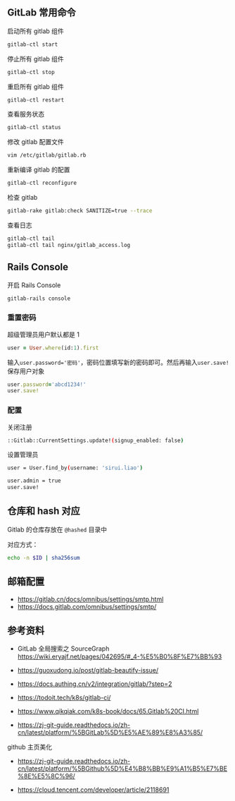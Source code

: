 ## GitLab 常用命令

启动所有 gitlab 组件

```bash
gitlab-ctl start
```

停止所有 gitlab 组件

```bash
gitlab-ctl stop
```

重启所有 gitlab 组件

```bash
gitlab-ctl restart
```

查看服务状态

```bash
gitlab-ctl status
```

修改 gitlab 配置文件

```bash
vim /etc/gitlab/gitlab.rb
```

重新编译 gitlab 的配置

```bash
gitlab-ctl reconfigure
```

检查 gitlab

```bash
gitlab-rake gitlab:check SANITIZE=true --trace  
```

查看日志

```bash
gitlab-ctl tail        
gitlab-ctl tail nginx/gitlab_access.log
```

## Rails Console

开启 Rails Console

```bash
gitlab-rails console
```

### 重置密码

超级管理员用户默认都是 1

```ruby
user = User.where(id:1).first
```

输入`user.password='密码'`，密码位置填写新的密码即可。然后再输入`user.save!` 保存用户对象

```ruby
user.password='abcd1234!'
user.save!
```

### 配置

关闭注册

```bash
::Gitlab::CurrentSettings.update!(signup_enabled: false)
```

设置管理员

```bash
user = User.find_by(username: 'sirui.liao')

user.admin = true
user.save!
```

## 仓库和 hash 对应

Gitlab 的仓库存放在 `@hashed` 目录中

对应方式：

```bash
echo -n $ID | sha256sum
```

## 邮箱配置

- <https://gitlab.cn/docs/omnibus/settings/smtp.html>
- <https://docs.gitlab.com/omnibus/settings/smtp/>

## 参考资料

- GitLab 全局搜索之 SourceGraph <https://wiki.eryajf.net/pages/042695/#_4-%E5%B0%8F%E7%BB%93>

- <https://guoxudong.io/post/gitlab-beautify-issue/>

- <https://docs.authing.cn/v2/integration/gitlab/?step=2>

- <https://todoit.tech/k8s/gitlab-ci/>
- <https://www.qikqiak.com/k8s-book/docs/65.Gitlab%20CI.html>

- <https://zj-git-guide.readthedocs.io/zh-cn/latest/platform/%5BGitLab%5D%E5%AE%89%E8%A3%85/>



github 主页美化

- <https://zj-git-guide.readthedocs.io/zh-cn/latest/platform/%5BGithub%5D%E4%B8%BB%E9%A1%B5%E7%BE%8E%E5%8C%96/>

- <https://cloud.tencent.com/developer/article/2118691>
